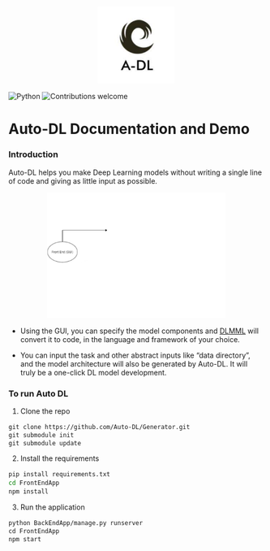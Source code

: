 
<p align="center"><img width=30% src="https://github.com/Auto-DL/auto-dl.github.io/blob/shintan777-patch-1/static/AutoDL-Logo.jpg"></p>


![Python](https://img.shields.io/badge/python-v3.6+-blue.svg)
![Contributions welcome](https://img.shields.io/badge/contributions-welcome-orange.svg)

# Auto-DL Documentation and Demo

### Introduction
Auto-DL helps you make Deep Learning models without writing a single line of code and giving as little input as possible.

<p align="center"><img src="https://github.com/Auto-DL/auto-dl.github.io/blob/shintan777-patch-1/static/auto-dl-block.gif" width=70%></p>

- Using the GUI, you can specify the model components and [DLMML](https://github.com/Auto-DL/DLMML) will convert it to code, in the language and framework of your choice.

- You can input the task and other abstract inputs like “data directory”, and the model architecture will also be generated by Auto-DL. It will truly be a one-click DL model development.

### To run Auto DL

1. Clone the repo

```
git clone https://github.com/Auto-DL/Generator.git
git submodule init
git submodule update
```

2. Install the requirements

```bash
pip install requirements.txt
cd FrontEndApp
npm install
```

3. Run the application

```
python BackEndApp/manage.py runserver
cd FrontEndApp
npm start
```
